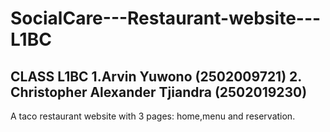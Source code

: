 # SocialCare---Restaurant-website---L1BC

CLASS L1BC
1.Arvin Yuwono (2502009721)
2. Christopher Alexander Tjiandra (2502019230)
-----------------------------------
A taco restaurant website with 3 pages: home,menu and reservation. 

